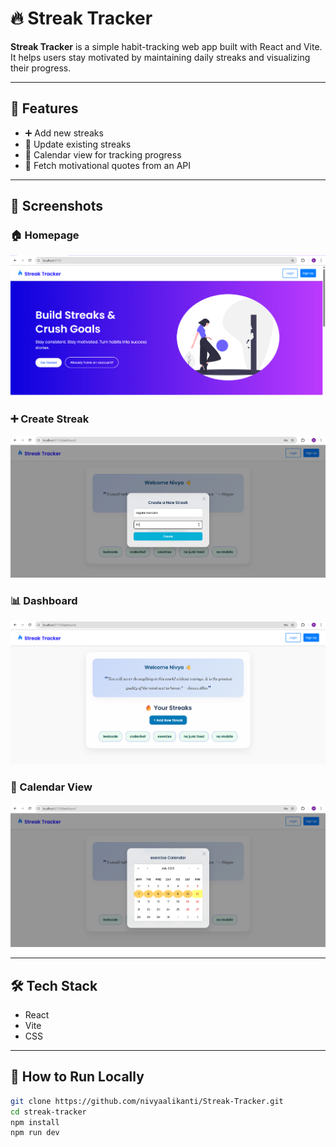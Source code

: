 # 🔥 Streak Tracker

**Streak Tracker** is a simple habit-tracking web app built with React and Vite. It helps users stay motivated by maintaining daily streaks and visualizing their progress.

---

## 🚀 Features

- ➕ Add new streaks
- 🔄 Update existing streaks
- 📅 Calendar view for tracking progress
- 💬 Fetch motivational quotes from an API

---
## 📸 Screenshots

### 🏠 Homepage
![Homepage](./src/assets/screenshots/homepage.png)

### ➕ Create Streak
![Create Streak](./src/assets/screenshots/create.png)

### 📊 Dashboard
![Dashboard](./src/assets/screenshots/dashboard.png)

### 📅 Calendar View
![Calendar View](./src/assets/screenshots/calendar.png)

---
## 🛠 Tech Stack

- React
- Vite
- CSS

---

## 📁 How to Run Locally

```bash
git clone https://github.com/nivyaalikanti/Streak-Tracker.git
cd streak-tracker
npm install
npm run dev

